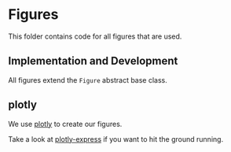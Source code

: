 # Figures

This folder contains code for all figures that are used.

## Implementation and Development

All figures extend the `Figure` abstract base class.

## plotly

We use [plotly](https://plotly.com/python/) to create our figures.

Take a look at [plotly-express](https://plotly.com/python/plotly-express/) if you want to 
hit the ground running.
